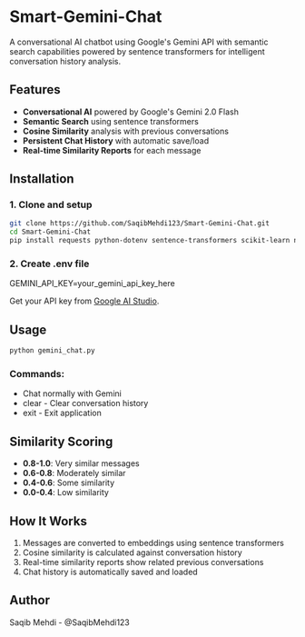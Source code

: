 # Smart-Gemini-Chat

A conversational AI chatbot using Google's Gemini API with semantic search capabilities powered by sentence transformers for intelligent conversation history analysis.

## Features

- **Conversational AI** powered by Google's Gemini 2.0 Flash
- **Semantic Search** using sentence transformers
- **Cosine Similarity** analysis with previous conversations
- **Persistent Chat History** with automatic save/load
- **Real-time Similarity Reports** for each message

## Installation

### 1. Clone and setup
```bash
git clone https://github.com/SaqibMehdi123/Smart-Gemini-Chat.git
cd Smart-Gemini-Chat
pip install requests python-dotenv sentence-transformers scikit-learn numpy
```
### 2. Create .env file

GEMINI_API_KEY=your_gemini_api_key_here

Get your API key from [Google AI Studio](https://aistudio.google.com/apikey).

## Usage
```bash
python gemini_chat.py
```
### Commands:

- Chat normally with Gemini
- clear - Clear conversation history
- exit - Exit application

## Similarity Scoring

- **0.8-1.0**: Very similar messages
- **0.6-0.8**: Moderately similar
- **0.4-0.6**: Some similarity
- **0.0-0.4**: Low similarity

## How It Works

1. Messages are converted to embeddings using sentence transformers
2. Cosine similarity is calculated against conversation history
3. Real-time similarity reports show related previous conversations
4. Chat history is automatically saved and loaded

## Author
Saqib Mehdi - @SaqibMehdi123
